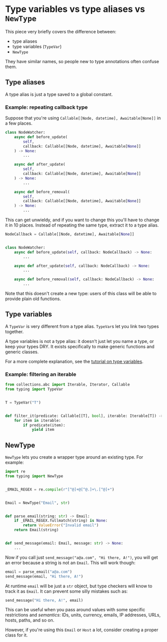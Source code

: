 # Type variables vs type aliases vs `NewType`

This piece very briefly covers the difference between:

- type aliases
- type variables (`TypeVar`)
- `NewType`

They have similar names, so people new to type annotations often confuse them.


## Type aliases

A type alias is just a type saved to a global constant.

### Example: repeating callback type

Suppose that you're using `Callable[[Node, datetime], Awaitable[None]]` in a few places.

```py
class NodeWatcher:
    async def before_update(
        self,
        callback: Callable[[Node, datetime], Awaitable[None]]
    ) -> None:
        ...

    async def after_update(
        self,
        callback: Callable[[Node, datetime], Awaitable[None]]
    ) -> None:
        ...

    async def before_removal(
        self,
        callback: Callable[[Node, datetime], Awaitable[None]]
    ) -> None:
        ...
```

This can get unwieldy, and if you want to change this you'll have to change it in 10 places.
Instead of repeating the same type, extract it to a type alias.


```py
NodeCallback = Callable[[Node, datetime], Awaitable[None]]


class NodeWatcher:
    async def before_update(self, callback: NodeCallback) -> None:
        ...

    async def after_update(self, callback: NodeCallback) -> None:
        ...

    async def before_removal(self, callback: NodeCallback) -> None:
        ...
```

Note that this doesn't create a new type: users of this class will be able to provide plain old functions.



## Type variables

A `TypeVar` is very different from a type alias. `TypeVar`s let you link two types together.

A type variables is not a type alias: it doesn't just let you name a type, or keep your types DRY.
It exists specifically to make generic functions and generic classes.

For a more complete explanation, see the [tutorial on type variables](../../tutorials/generics/type-vars).

### Example: filtering an iterable

```py
from collections.abc import Iterable, Iterator, Callable
from typing import TypeVar


T = TypeVar("T")


def filter_it(predicate: Callable[[T], bool], iterable: Iterable[T]) -> Iterator[T]:
    for item in iterable:
        if predicate(item):
            yield item
```


## NewType

`NewType` lets you create a wrapper type around an existing type. For example:

```py
import re
from typing import NewType


_EMAIL_REGEX = re.compile(r"[^@]+@[^@.]+\.[^@]+")


Email = NewType("Email", str)


def parse_email(string: str) -> Email:
    if _EMAIL_REGEX.fullmatch(string) is None:
        return ValueError("Invalid email")
    return Email(string)


def send_message(email: Email, message: str) -> None:
    ...
```

Now if you call just `send_message("a@a.com", "Hi there, A!")`, you will get an error because a string is not
an `Email`. This will work though:
```py
email = parse_email("a@a.com")
send_message(email, "Hi there, A!")
```
At runtime `email` will be just a `str` object, but type checkers will know to track it as `Email`.
It can prevent some silly mistakes such as:
```py
send_message("Hi there, A!", email)
```


This can be useful when you pass around values with some specific restrictions and _semantics_:
IDs, units, currency, emails, IP addresses, URLs, hosts, paths, and so on.

However, if you're using this `Email` or `Host` a lot, consider creating a proper class for it.
